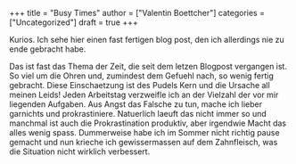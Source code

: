 +++
title = "Busy Times"
author = ["Valentin Boettcher"]
categories = ["Uncategorized"]
draft = true
+++

Kurios. Ich sehe hier einen fast fertigen blog post, den ich
allerdings nie zu ende gebracht habe.

Das ist fast das Thema der Zeit, die seit dem letzen Blogpost
vergangen ist. So viel um die Ohren und, zumindest dem Gefuehl nach,
so wenig fertig gebracht. Diese Einschaetzung ist des Pudels Kern und
die Ursache all meinen Leids! Jeden Arbeitstag verzweifle ich an der
Vielzahl der vor mir liegenden Aufgaben. Aus Angst das Falsche zu tun,
mache ich lieber garnichts und prokrastiniere. Natuerlich laeuft das
nicht immer so und manchmal ist auch die Prokrastination produktiv,
aber irgendwie Macht das alles wenig spass. Dummerweise habe ich im
Sommer nicht richtig pause gemacht und nun krieche ich gewissermassen
auf dem Zahnfleisch, was die Situation nicht wirklich verbessert.
